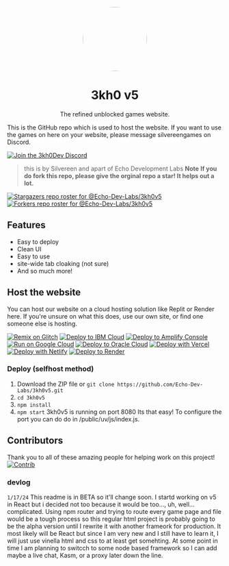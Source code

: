 
<p align="center">
<kbd>
<img style="border-radius:50%" height="150px" src="http://web.archive.org/web/20230416012103if_/https://cdn.jsdelivr.net/gh/Rahib777-7/3kh0TEMP@main/images/logo.png">
</kbd>
</p>
<h1 align="center">3kh0 v5</h1>
<p align="center">The refined unblocked games website.</p>


This is the GitHub repo which is used to host the website. If you want to use the games on here on your website, please message silvereengames on Discord.
<!-- More people will be using light mode in their web browser -->
[![Join the 3kh0Dev Discord](https://invidget.switchblade.xyz/wv6huJAwEv?theme=light)](https://discord.io/3kh0_)

> this is by Silvereen and apart of Echo Development Labs
> **Note**
> **If you do fork this repo, please give the orginal repo a star! It helps out a lot.**

[![Stargazers repo roster for @Echo-Dev-Labs/3kh0v5](https://reporoster.com/stars/light/Echo-Dev-Labs/3kh0v5)](https://github.com/Echo-Dev-Labs/3kh0v5/stargazers)
[![Forkers repo roster for @Echo-Dev-Labs/3kh0v5](https://reporoster.com/forks/light/Echo-Dev-Labs/3kh0v5)](https://github.com/Echo-Dev-Labs/3kh0v5/network/members)

## Features

- Easy to deploy
- Clean UI
- Easy to use
- site-wide tab cloaking (not sure)
- And so much more!


## Host the website

You can host our website on a cloud hosting solution like Replit or Render here. If you're unsure on what this does, use our own site, or find one someone else is hosting. <br>

[![Remix on Glitch](https://binbashbanana.github.io/deploy-buttons/buttons/remade/glitch.svg)](https://glitch.com/edit/#!/import/github/Echo-Dev-Labs/3kh0v5)
[![Deploy to IBM Cloud](https://binbashbanana.github.io/deploy-buttons/buttons/remade/ibmcloud.svg)](https://cloud.ibm.com/devops/setup/deploy?repository=https://github.com/Echo-Dev-Labs/3kh0v5)
[![Deploy to Amplify Console](https://binbashbanana.github.io/deploy-buttons/buttons/remade/amplifyconsole.svg)](https://console.aws.amazon.com/amplify/home#/deploy?repo=https://github.com/Echo-Dev-Labs/3kh0v5)
[![Run on Google Cloud](https://binbashbanana.github.io/deploy-buttons/buttons/remade/googlecloud.svg)](https://deploy.cloud.run/?git_repo=https://github.com/Echo-Dev-Labs/3kh0v5)
[![Deploy to Oracle Cloud](https://binbashbanana.github.io/deploy-buttons/buttons/remade/oraclecloud.svg)](https://cloud.oracle.com/resourcemanager/stacks/create?zipUrl=https://github.com/Echo-Dev-Labs/3kh0v5/archive/refs/heads/main.zip)
[![Deploy with Vercel](https://binbashbanana.github.io/deploy-buttons/buttons/remade/vercel.svg)](https://vercel.com/new/clone?repository-url=https%3A%2F%2Fgithub.com%2FEcho-Dev-Labs%2F3kh0v5) 
[![Deploy with Netlify](https://binbashbanana.github.io/deploy-buttons/buttons/remade/netlify.svg)](https://app.netlify.com/start/deploy?repository=https://github.com/Echo-Dev-Labs/3kh0v5)
[![Deploy to Render](https://binbashbanana.github.io/deploy-buttons/buttons/remade/render.svg)](https://render.com/deploy?repo=https://github.com/Echo-Dev-Labs/3kh0v5)

### Deploy (selfhost method)
1. Download the ZIP file or `git clone https://github.com/Echo-Dev-Labs/3kh0v5.git`
2. `cd 3kh0v5`
3. `npm install`
4. `npm start`
3kh0v5 is running on port 8080
Its that easy! To configure the port you can do do in /public/uv/js/index.js.

## Contributors

Thank you to all of these amazing people for helping work on this project!<br>
[![Contrib](https://contrib.rocks/image?repo=Echo-Dev-Labs/3kh0v5#)](https://github.com/Echo-Dev-Labs/3kh0v5/graphs/contributors)

### devlog
`1/17/24`
This readme is in BETA so it'll change soon. I startd working on v5 in React but i decided not too because it would be too..., uh, well... complicated. Using npm router and trying to route every game page and file would be a tough process so this regular html project is probably going to be the alpha version until I rewrite it with another frameork for production. It most likely will be React but since I am very new and I still have to learn it, I will just use vinella html and css to at least get somehting. At some point in time I am planning to switcch to some node based framework so I can add maybe a live chat, Kasm, or a proxy later down the line.
